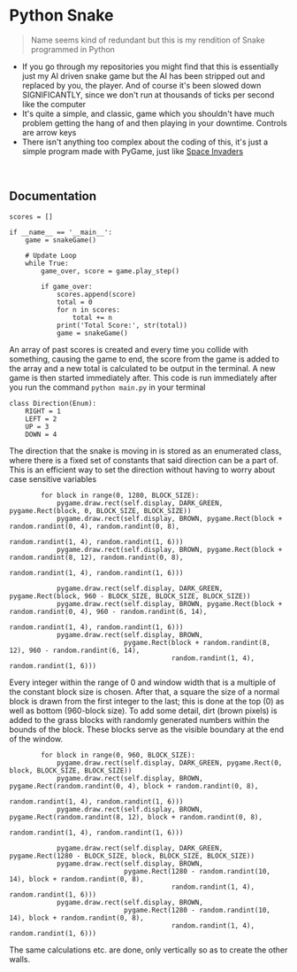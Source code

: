 # Python Snake
> Name seems kind of redundant but this is my rendition of Snake programmed in Python

- If you go through my repositories you might find that this is essentially just my AI driven snake game but the AI has been stripped out and replaced by you, the player. And of course it's been slowed down SIGNIFICANTLY, since we don't run at thousands of ticks per second like the computer
- It's quite a simple, and classic, game which you shouldn't have much problem getting the hang of and then playing in your downtime. Controls are arrow keys
- There isn't anything too complex about the coding of this, it's just a simple program made with PyGame, just like [Space Invaders](https://www.github.com/Gyryk/SpaceInvaders)
<br>

## Documentation
```
scores = []

if __name__ == '__main__':
    game = snakeGame()

    # Update Loop
    while True:
        game_over, score = game.play_step()

        if game_over:
            scores.append(score)
            total = 0
            for n in scores:
                total += n
            print('Total Score:', str(total))
            game = snakeGame()
```
An array of past scores is created and every time you collide with something, causing the game to end, the score from the game is added to the array and a new total is calculated to be output in the terminal. A new game is then started immediately after. This code is run immediately after you run the command `python main.py` in your terminal

```
class Direction(Enum):
    RIGHT = 1
    LEFT = 2
    UP = 3
    DOWN = 4
```
The direction that the snake is moving in is stored as an enumerated class, where there is a fixed set of constants that said direction can be a part of. This is an efficient way to set the direction without having to worry about case sensitive variables

```
        for block in range(0, 1280, BLOCK_SIZE):
            pygame.draw.rect(self.display, DARK_GREEN, pygame.Rect(block, 0, BLOCK_SIZE, BLOCK_SIZE))
            pygame.draw.rect(self.display, BROWN, pygame.Rect(block + random.randint(0, 4), random.randint(0, 8),
                                                              random.randint(1, 4), random.randint(1, 6)))
            pygame.draw.rect(self.display, BROWN, pygame.Rect(block + random.randint(8, 12), random.randint(0, 8),
                                                              random.randint(1, 4), random.randint(1, 6)))

            pygame.draw.rect(self.display, DARK_GREEN, pygame.Rect(block, 960 - BLOCK_SIZE, BLOCK_SIZE, BLOCK_SIZE))
            pygame.draw.rect(self.display, BROWN, pygame.Rect(block + random.randint(0, 4), 960 - random.randint(6, 14),
                                                              random.randint(1, 4), random.randint(1, 6)))
            pygame.draw.rect(self.display, BROWN,
                             pygame.Rect(block + random.randint(8, 12), 960 - random.randint(6, 14),
                                         random.randint(1, 4), random.randint(1, 6)))
```
Every integer within the range of 0 and window width that is a multiple of the constant block size is chosen. After that, a square the size of a normal block is drawn from the first integer to the last; this is done at the top (0) as well as bottom (960-block size). To add some detail, dirt (brown pixels) is added to the grass blocks with randomly generated numbers within the bounds of the block.
These blocks serve as the visible boundary at the end of the window.
```
        for block in range(0, 960, BLOCK_SIZE):
            pygame.draw.rect(self.display, DARK_GREEN, pygame.Rect(0, block, BLOCK_SIZE, BLOCK_SIZE))
            pygame.draw.rect(self.display, BROWN, pygame.Rect(random.randint(0, 4), block + random.randint(0, 8),
                                                              random.randint(1, 4), random.randint(1, 6)))
            pygame.draw.rect(self.display, BROWN, pygame.Rect(random.randint(8, 12), block + random.randint(0, 8),
                                                              random.randint(1, 4), random.randint(1, 6)))

            pygame.draw.rect(self.display, DARK_GREEN, pygame.Rect(1280 - BLOCK_SIZE, block, BLOCK_SIZE, BLOCK_SIZE))
            pygame.draw.rect(self.display, BROWN,
                             pygame.Rect(1280 - random.randint(10, 14), block + random.randint(0, 8),
                                         random.randint(1, 4), random.randint(1, 6)))
            pygame.draw.rect(self.display, BROWN,
                             pygame.Rect(1280 - random.randint(10, 14), block + random.randint(0, 8),
                                         random.randint(1, 4), random.randint(1, 6)))
```
The same calculations etc. are done, only vertically so as to create the other walls.

```

```

